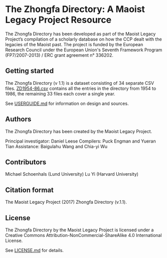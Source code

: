 # The Zhongfa Directory: A Maoist Legacy Project Resource

The Zhongfa Directory has been developed as part of the Maoist Legacy Project’s compilation of a scholarly database on how the CCP dealt with the legacies of the Maoist past.  The project is funded by the European Research Council under the European Union's Seventh Framework Program (FP7/2007-2013) / ERC grant agreement n° 336202.

## Getting started

The Zhongfa Directory (v 1.1) is a dataset consisting of 34 separate CSV files. [ZD1954-86.csv](ZD1954-86.csv) contains all the entries in the directory from 1954 to 1986, the remaining 33 files each cover a single year.   

See [USERGUIDE.md](USERGUIDE.md) for information on design and sources.  

## Authors

The Zhongfa Directory has been created by the Maoist Legacy Project.

Principal investigator: Daniel Leese
Compilers: Puck Engman and Yueran Tian
Assistance: Baigulahu Wang and Chia-yi Wu

## Contributors

Michael Schoenhals (Lund University)
Lu Yi (Harvard University)

## Citation format

The Maoist Legacy Project (2017) Zhongfa Directory (v.1.1).

## License

The Zhongfa Directory by the Maoist Legacy Project is licensed under a Creative Commons Attribution-NonCommercial-ShareAlike 4.0 International License.

See [LICENSE.md](LICENSE.md) for details.
